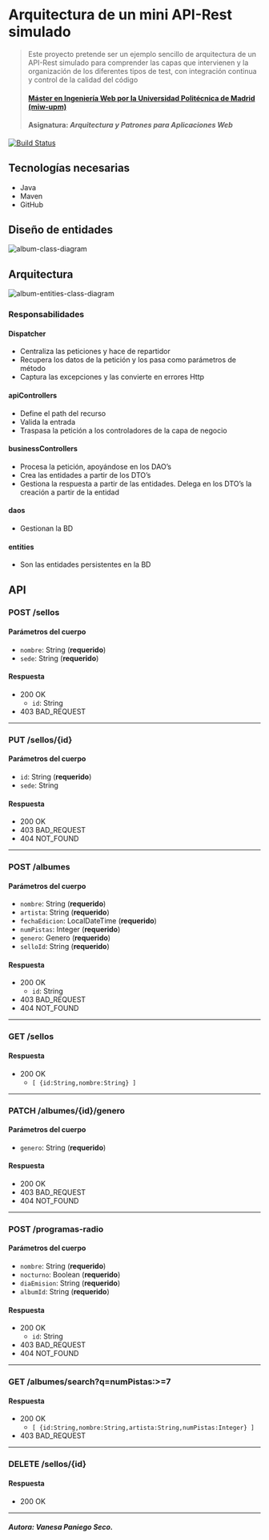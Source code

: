 # Arquitectura de un mini API-Rest simulado
> Este proyecto pretende ser un ejemplo sencillo de arquitectura de un API-Rest simulado para comprender las capas que intervienen y la organización de los diferentes tipos de test, con integración continua y control de la calidad del código
> #### [Máster en Ingeniería Web por la Universidad Politécnica de Madrid (miw-upm)](http://miw.etsisi.upm.es)
> #### Asignatura: *Arquitectura y Patrones para Aplicaciones Web*

[![Build Status](https://travis-ci.org/vpaniego/APAW-ECP2-VanesaPaniego.svg?branch=master)](https://travis-ci.org/vpaniego/APAW-ECP2-VanesaPaniego)

## Tecnologías necesarias
* Java
* Maven
* GitHub

## Diseño de entidades
![album-class-diagram](https://github.com/vpaniego/APAW-ECP2-VanesaPaniego/blob/master/docs/APAW-ECP2-DiagramaClases-Album.png)

## Arquitectura
![album-entities-class-diagram](https://github.com/vpaniego/APAW-ECP2-VanesaPaniego/blob/master/docs/APAW-ECP2-ArquitecturaClases-Album.png)

### Responsabilidades
#### Dispatcher
* Centraliza las peticiones y hace de repartidor
* Recupera los datos de la petición y los pasa como parámetros de método
* Captura las excepciones y las convierte en errores Http
#### apiControllers
* Define el path del recurso
* Valida la entrada
* Traspasa la petición a los controladores de la capa de negocio
#### businessControllers
* Procesa la petición, apoyándose en los DAO’s
* Crea las entidades a partir de los DTO’s
* Gestiona la respuesta a partir de las entidades. Delega en los DTO’s la creación a partir de la entidad
#### daos
* Gestionan la BD
#### entities
* Son las entidades persistentes en la BD

## API
### POST /sellos
#### Parámetros del cuerpo
- `nombre`: String (**requerido**)
- `sede`: String (**requerido**)
#### Respuesta
- 200 OK 
  - `id`: String
- 403 BAD_REQUEST
---
### PUT /sellos/{id}
#### Parámetros del cuerpo
- `id`: String (**requerido**)
- `sede`: String
#### Respuesta
- 200 OK
- 403 BAD_REQUEST
- 404 NOT_FOUND
---
### POST /albumes
#### Parámetros del cuerpo
- `nombre`: String (**requerido**)
- `artista`: String (**requerido**)
- `fechaEdicion`: LocalDateTime (**requerido**)
- `numPistas`: Integer (**requerido**)
- `genero`: Genero (**requerido**)
- `selloId`: String (**requerido**)
#### Respuesta
- 200 OK
  - `id`: String
- 403 BAD_REQUEST
- 404 NOT_FOUND
---
### GET /sellos
#### Respuesta
- 200 OK
  - `[ {id:String,nombre:String} ]`
---
### PATCH /albumes/{id}/genero
#### Parámetros del cuerpo
- `genero`: String (**requerido**)
#### Respuesta
- 200 OK
- 403 BAD_REQUEST
- 404 NOT_FOUND
---
### POST /programas-radio
#### Parámetros del cuerpo
- `nombre`: String (**requerido**)
- `nocturno`: Boolean (**requerido**)
- `diaEmision`: String (**requerido**)
- `albumId`: String (**requerido**)
#### Respuesta
- 200 OK
  - `id`: String
- 403 BAD_REQUEST
- 404 NOT_FOUND
---
### GET /albumes/search?q=numPistas:>=7
#### Respuesta
- 200 OK
  - `[ {id:String,nombre:String,artista:String,numPistas:Integer} ]`
- 403 BAD_REQUEST
---
### DELETE /sellos/{id}
#### Respuesta
- 200 OK
---

##### Autora: Vanesa Paniego Seco.
